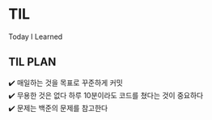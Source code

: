 # TIL
Today I Learned

## TIL PLAN
✔️ 매일하는 것을 목표로 꾸준하게 커밋 <br>
✔️ 무용한 것은 없다 하루 10분이라도 코드를 쳤다는 것이 중요하다 <br>
✔️ 문제는 백준의 문제를 참고한다 <br>
